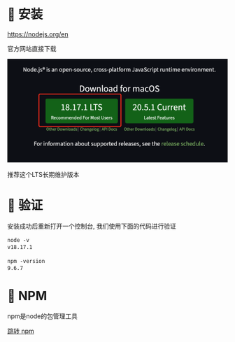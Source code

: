 # 🍎 安装

https://nodejs.org/en

官方网站直接下载

![](images/Pasted%20image%2020230903092240.png)

推荐这个LTS长期维护版本

# 🍎 验证

安装成功后重新打开一个控制台, 我们使用下面的代码进行验证

```
node -v      
v18.17.1

npm -version
9.6.7
```

# 🍎 NPM

npm是node的包管理工具

[跳转 npm](../../../4-package-manager/npm/npm.md)